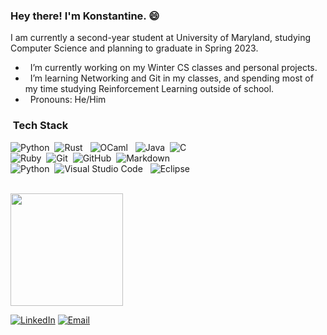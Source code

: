 ### Hey there! I'm Konstantine. 😄

I am currently a second-year student at University of Maryland, studying Computer Science and planning to graduate in Spring 2023.

- &nbsp; I’m currently working on my Winter CS classes and personal projects. 
- &nbsp; I’m learning Networking and Git in my classes, and spending most of my time studying Reinforcement Learning outside of school.
- &nbsp; Pronouns: He/Him
  
  
  
<h3> &nbsp;Tech Stack</h3>

<p align="center">
  
  ![Python](https://img.shields.io/badge/-Python-05122A?style=flat&logo=python)&nbsp;
  ![Rust](https://img.shields.io/badge/-Rust-black?style=flat-square&logo=rust) &nbsp;
  ![OCaml](https://img.shields.io/badge/-Ocaml-black?style=flat-square&logo=ocaml) &nbsp;
  ![Java](https://img.shields.io/badge/-Java-05122A?style=flat&logo=Java&logoColor=FFA518)&nbsp;
  ![C](https://img.shields.io/badge/-C-05122A?style=flat&logo=C&logoColor=A8B9CC) \
  ![Ruby](https://img.shields.io/badge/-Ruby-05122A?style=flat&logo=ruby)&nbsp;
  ![Git](https://img.shields.io/badge/-Git-05122A?style=flat&logo=git)&nbsp;
  ![GitHub](https://img.shields.io/badge/-GitHub-05122A?style=flat&logo=github)&nbsp;
  ![Markdown](https://img.shields.io/badge/-Markdown-05122A?style=flat&logo=markdown) \
  ![Python](https://img.shields.io/badge/-Latex-05122A?style=flat&logo=latex)&nbsp;
  ![Visual Studio Code](https://img.shields.io/badge/-Visual%20Studio%20Code-05122A?style=flat&logo=visual-studio-code&logoColor=007ACC) &nbsp;
  ![Eclipse](https://img.shields.io/badge/-Eclipse-05122A?style=flat&logo=eclipse-ide&logoColor=2C2255)  
  
</p>

<div align="left">
<p>

<br/>
  <a href="https://github.com/AVS1508">
    <img height="180em" src="https://github-readme-stats-eight-theta.vercel.app/api?username=kkahadze&show_icons=true&theme=dark&include_all_commits=true&count_private=true"/>
  </a>
</p>
<a href="https://www.linkedin.com/in/kahadze/"><img alt="LinkedIn" src="https://img.shields.io/badge/LinkedIn-Konstantine%20Kahadze-blue?style=flat-square&logo=linkedin"></a>
<a href="mailto:konstantinekahadze@gmail.com"><img alt="Email" src="https://img.shields.io/badge/Email-konstantinekahadze@gmail.com-blue?style=flat-square&logo=gmail"></a>
</div>
